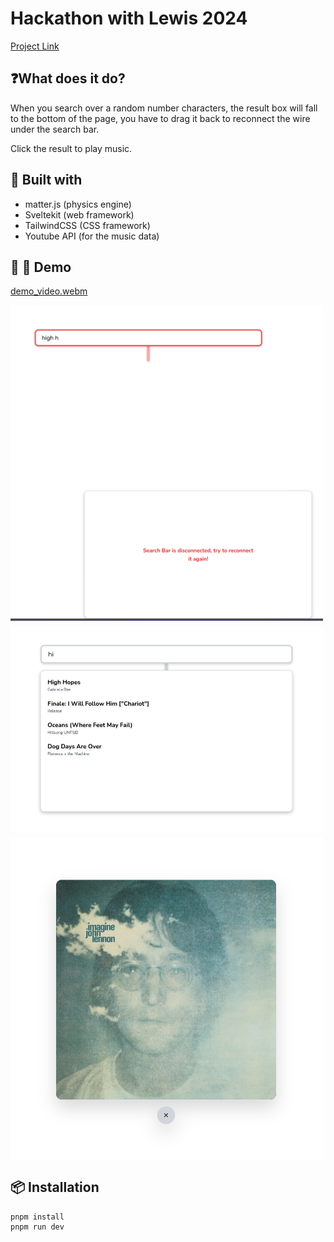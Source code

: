 # Hackathon with Lewis 2024
[Project Link](https://lewis-hackathon.vercel.app/)

## ❓️What does it do?

When you search over a random number characters, the result box will fall to the bottom of the page, you have to drag it back to reconnect the wire under the search bar.

Click the result to play music.

## 🚀️ Built with

- matter.js (physics engine)
- Sveltekit (web framework)
- TailwindCSS (CSS framework)
- Youtube API (for the music data)

## 🎥 📸 Demo

[demo_video.webm](https://github.com/user-attachments/assets/925e8e3f-8a3c-4de6-a028-9352f3b6af6c)
<div style="display: flex; gap: 10px; flex-wrap: wrap;">
  <img src="./static/screenshot1.png" alt="screenshot1" style="width: 500px;"/>
  <img src="./static/screenshot2.png" alt="screenshot2" style="width: 500px;"/>
  <img src="./static/screenshot3.png" alt="screenshot3" style="width: 500px;"/>
</div>


## 📦️ Installation

```
pnpm install
pnpm run dev
```
